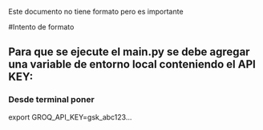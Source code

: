 Este documento no tiene formato pero es importante

#Intento de formato
## Para que se ejecute el main.py se debe agregar una variable de entorno local conteniendo el API KEY:
### Desde terminal poner
export GROQ_API_KEY=gsk_abc123...

